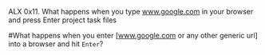 ALX 0x11. What happens when you type www.google.com in your browser and press Enter project task files

#What happens when you enter [www.google.com or any other generic url] into a browser and hit `Enter`?


